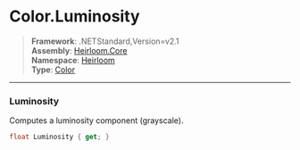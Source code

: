 # Color.Luminosity

> **Framework**: .NETStandard,Version=v2.1  
> **Assembly**: [Heirloom.Core][0]  
> **Namespace**: [Heirloom][0]  
> **Type**: [Color][1]  

--------------------------------------------------------------------------------

### Luminosity

Computes a luminosity component (grayscale).

```cs
float Luminosity { get; }
```

[0]: ../Heirloom.Core.md
[1]: Heirloom.Color.md
